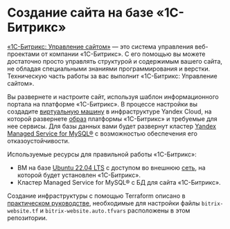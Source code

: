 # Создание сайта на базе «1С-Битрикс»

[«1С-Битрикс: Управление сайтом»](https://www.1c-bitrix.ru/products/cms/) — это система управления веб-проектами от компании «1С-Битрикс». С его помощью вы можете достаточно просто управлять структурой и содержимым вашего сайта, не обладая специальными знаниями программирования и верстки. Техническую часть работы за вас выполнит «1С-Битрикс: Управление сайтом».

Вы развернете и настроите сайт, используя шаблон информационного портала на платформе «1С-Битрикс». В процессе настройки вы создадите [виртуальную машину](https://yandex.cloud/ru/docs/compute/concepts/vm) в инфраструктуре Yandex Cloud, на которой развернете [образ](https://yandex.cloud/ru/docs/compute/concepts/image) платформы «1С-Битрикс» и требуемые для нее сервисы. Для базы данных вами будет развернут кластер [Yandex Managed Service for MySQL®](https://yandex.cloud/ru/docs/managed-mysql) с возможностью обеспечения его отказоустойчивости.

Используемые ресурсы для правильной работы «1С-Битрикс»:
* ВМ на базе [Ubuntu 22.04 LTS](https://yandex.cloud/ru/marketplace/products/yc/ubuntu-22-04-lts) с доступом во внешнюю [сеть](https://yandex.cloud/ru/docs/vpc/concepts/network#network), на которой будет установлен «1С-Битрикс».
* Кластер Managed Service for MySQL® c БД для сайта «1С-Битрикс».

Создание инфраструктуры с помощью Terraform описано в [практическом руководстве](https://yandex.cloud/ru/docs/tutorials/web/bitrix-website/terraform), необходимые для настройки файлы `bitrix-website.tf` и `bitrix-website.auto.tfvars` расположены в этом репозитории.
